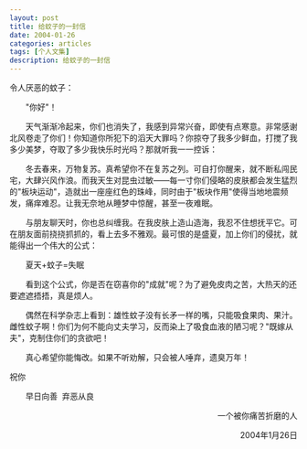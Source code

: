 ```yaml
---
layout: post
title: 给蚊子的一封信
date: 2004-01-26
categories: articles
tags: [个人文集]
description: 给蚊子的一封信
---
```


<p style="text-indent: 0em;">令人厌恶的蚊子：</p>
<p style="text-indent: 2em;">"你好"！</p>
<p style="text-indent: 2em;">天气渐渐冷起来，你们也消失了，我感到异常兴奋，即使有点寒意。非常感谢北风卷走了你们！你知道你所犯下的滔天大罪吗？你掠夺了我多少鲜血，打搅了我多少美梦，夺取了多少我快乐时光吗？那就听我一一控诉：</p>
<p style="text-indent: 2em;">冬去春来，万物复苏。真希望你不在复苏之列。可自打你醒来，就不断私闯民宅，大肆兴风作浪。而我天生对昆虫过敏&mdash;&mdash;每一寸你们侵略的皮肤都会发生猛烈的"板块运动"，造就出一座座红色的珠峰，同时由于"板块作用"使得当地地震频发，痛痒难忍。让我无奈地从睡梦中惊醒，甚至一夜难眠。</p>
<p style="text-indent: 2em;">与朋友聊天时，你也总纠缠我。在我皮肤上造山造海，我忍不住想抚平它。可在朋友面前挠挠抓抓的，看上去多不雅观。最可恨的是盛夏，加上你们的侵扰，就能得出一个伟大的公式：</p>
<p style="text-indent: 2em;">夏天+蚊子=失眠</p>
<p style="text-indent: 2em;">看到这个公式，你是否在窃喜你的"成就"呢？为了避免皮肉之苦，大热天的还要遮遮捂捂，真是烦人。</p>
<p style="text-indent: 2em;">偶然在科学杂志上看到：雄性蚊子没有长矛一样的嘴，只能吸食果肉、果汁。雌性蚊子啊！你们为何不能向丈夫学习，反而染上了吸食血液的陋习呢？"既嫁从夫"，克制住你们的贪欲吧！</p>
<p style="text-indent: 2em;">真心希望你能悔改。如果不听劝解，只会被人唾弃，遗臭万年！</p>
<p style="text-indent: 0px;">祝你</p>
<p style="text-indent: 2em;">早日向善&nbsp; 弃恶从良</p>
<p align="right">一个被你痛苦折磨的人</p>
<p align="right">2004年1月26日</p>
